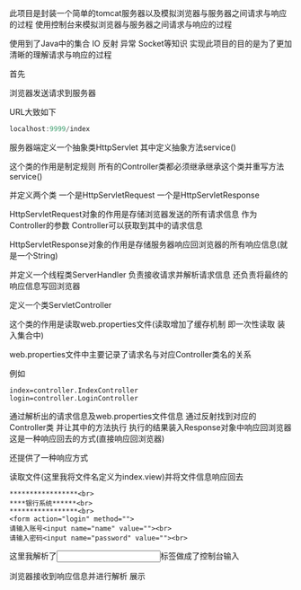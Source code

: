此项目是封装一个简单的tomcat服务器以及模拟浏览器与服务器之间请求与响应的过程
使用控制台来模拟浏览器与服务器之间请求与响应的过程

使用到了Java中的集合  IO  反射  异常  Socket等知识
实现此项目的目的是为了更加清晰的理解请求与响应的过程



首先

浏览器发送请求到服务器

URL大致如下

```java
localhost:9999/index
```



服务器端定义一个抽象类HttpServlet  其中定义抽象方法service()

这个类的作用是制定规则  所有的Controller类都必须继承继承这个类并重写方法service()

并定义两个类  一个是HttpServletRequest  一个是HttpServletResponse

HttpServletRequest对象的作用是存储浏览器发送的所有请求信息  作为Controller的参数  Controller可以获取到其中的请求信息

HttpServletResponse对象的作用是存储服务器响应回浏览器的所有响应信息(就是一个String)



并定义一个线程类ServerHandler  负责接收请求并解析请求信息  还负责将最终的响应信息写回浏览器



定义一个类ServletController

这个类的作用是读取web.properties文件(读取增加了缓存机制 即一次性读取  装入集合中)

web.properties文件中主要记录了请求名与对应Controller类名的关系

例如

```properties
index=controller.IndexController
login=controller.LoginController
```

通过解析出的请求信息及web.properties文件信息  通过反射找到对应的Controller类  并让其中的方法执行  执行的结果装入Response对象中响应回浏览器  这是一种响应回去的方式(直接响应回浏览器)

还提供了一种响应方式

读取文件(这里我将文件名定义为index.view)并将文件信息响应回去

```properties
*****************<br>
****银行系统******<br>
*****************<br>
<form action="login" method="">
请输入账号<input name="name" value=""><br>
请输入密码<input name="password" value=""><br>
```

这里我解析了<input>标签做成了控制台输入

浏览器接收到响应信息并进行解析  展示



